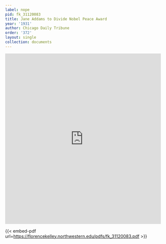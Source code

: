```yaml
---
label: nope
pid: fk_31120083
title: Jane Addams to Divide Nobel Peace Award
year: '1931'
author: Chicago Daily Tribune
order: '372'
layout: single
collection: documents
---
```

<iframe src="https://northwestern.app.box.com/embed/s/kl6mlv92yxtl2nr76nbkktc0ps5nbm9h?sortColumn=date&view=list" width="100%" height="550" frameborder="0" allowfullscreen webkitallowfullscreen msallowfullscreen></iframe>


{{< embed-pdf url=https://florencekelley.northwestern.edu/pdfs/fk_31120083.pdf >}}